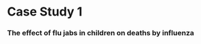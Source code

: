 <h1>Case Study 1</h1> 
<h3>The effect of flu jabs in  children on deaths by influenza</h3>

<object data="/juliafortuny/Case Study Flu Season.pdf" width="1000" height="1000" type='application/pdf'></object>
